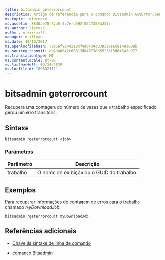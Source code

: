 ```yaml
---
title: bitsadmin geterrorcount
description: Artigo de referência para o comando Bitsadmin GetErrorCount, que recupera uma contagem do número de vezes que o trabalho especificado gerou um erro transitório.
ms.topic: reference
ms.assetid: 8840ae78-52b0-4c7e-b592-0547359a237e
ms.author: lizross
author: eross-msft
manager: mtillman
ms.date: 10/16/2017
ms.openlocfilehash: 7266af9244218cf4a6434c838390eac8149c80ab
ms.sourcegitcommit: db2d46842c68813d043738d6523f13d8454fc972
ms.translationtype: MT
ms.contentlocale: pt-BR
ms.lasthandoff: 09/10/2020
ms.locfileid: "89632111"
---
```

# <a name="bitsadmin-geterrorcount"></a>bitsadmin geterrorcount

Recupera uma contagem do número de vezes que o trabalho especificado gerou um erro transitório.

## <a name="syntax"></a>Sintaxe

```
bitsadmin /geterrorcount <job>
```

### <a name="parameters"></a>Parâmetros

| Parâmetro | Descrição |
| -------------- | -------------- |
| trabalho | O nome de exibição ou o GUID do trabalho. |

## <a name="examples"></a>Exemplos

Para recuperar informações de contagem de erros para o trabalho chamado *myDownloadJob*:

```
bitsadmin /geterrorcount myDownloadJob
```

## <a name="additional-references"></a>Referências adicionais

- [Chave da sintaxe de linha de comando](command-line-syntax-key.md)

- [comando Bitsadmin](bitsadmin.md)
